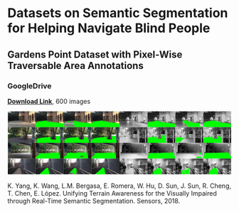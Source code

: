 # Datasets on Semantic Segmentation for Helping Navigate Blind People

## Gardens Point Dataset with Pixel-Wise Traversable Area Annotations

### GoogleDrive
[**Download Link**](https://drive.google.com/file/d/1YDphc00nIeC9-x-JbiQ-gQ2cFv2LFiD0/view?usp=sharing), 600 images

![Example segmentation](gardens_traversability.jpg?raw=true "Example segmentation")

K. Yang, K. Wang, L.M. Bergasa, E. Romera, W. Hu, D. Sun, J. Sun, R. Cheng, T. Chen, E. López. Unifying Terrain Awareness for the Visually Impaired through Real-Time Semantic Segmentation. Sensors, 2018.
